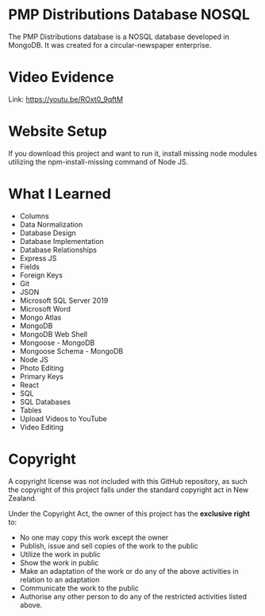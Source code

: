 # PMP Distributions Database NOSQL
The PMP Distributions database is a NOSQL database developed in MongoDB. It was created for a circular-newspaper enterprise.


# Video Evidence
Link: https://youtu.be/ROxt0_9qftM


# Website Setup
If you download this project and want to run it, install missing node modules utilizing the npm-install-missing command of Node JS.


# What I Learned
* Columns
* Data Normalization
* Database Design
* Database Implementation
* Database Relationships
* Express JS
* Fields
* Foreign Keys
* Git
* JSON
* Microsoft SQL Server 2019
* Microsoft Word
* Mongo Atlas
* MongoDB
* MongoDB Web Shell
* Mongoose - MongoDB
* Mongoose Schema - MongoDB
* Node JS
* Photo Editing
* Primary Keys
* React
* SQL
* SQL Databases
* Tables
* Upload Videos to YouTube
* Video Editing


# Copyright
A copyright license was not included with this GitHub repository, as such the copyright of this project falls under the standard copyright act in New Zealand.

Under the Copyright Act, the owner of this project has the **exclusive right** to:
* No one may copy this work except the owner
* Publish, issue and sell copies of the work to the public
* Utilize the work in public
* Show the work in public
* Make an adaptation of the work or do any of the above activities in relation to an adaptation
* Communicate the work to the public
* Authorise any other person to do any of the restricted activities listed above.
